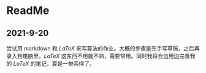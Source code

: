 # ReadMe

## 2021-9-20

尝试用 markdown 和 $LaTeX$ 来写算法的作业。大概的步骤是先手写草稿，之后再录入到电脑里。$LaTeX$ 这东西不用就不熟，需要常用。同时我将会边用边完善我的 $LaTeX$ 的笔记，算是一举两得了。
